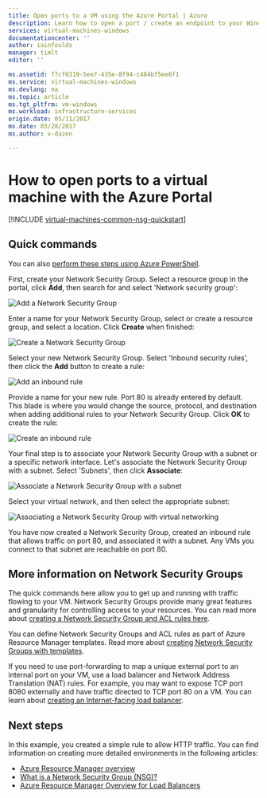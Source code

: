 ```yaml
---
title: Open ports to a VM using the Azure Portal | Azure
description: Learn how to open a port / create an endpoint to your Windows VM using the resource manager deployment model in the Azure Portal
services: virtual-machines-windows
documentationcenter: ''
author: iainfoulds
manager: timlt
editor: ''

ms.assetid: f7cf0319-5ee7-435e-8f94-c484bf5ee6f1
ms.service: virtual-machines-windows
ms.devlang: na
ms.topic: article
ms.tgt_pltfrm: vm-windows
ms.workload: infrastructure-services
origin.date: 05/11/2017
ms.date: 03/28/2017
ms.author: v-dazen

---
```

# How to open ports to a virtual machine with the Azure Portal
[!INCLUDE [virtual-machines-common-nsg-quickstart](../../../includes/virtual-machines-common-nsg-quickstart.md)]

## Quick commands
You can also [perform these steps using Azure PowerShell](nsg-quickstart-powershell.md).

First, create your Network Security Group. Select a resource group in the portal, click **Add**, then search for and select 'Network security group':

![Add a Network Security Group](./media/nsg-quickstart-portal/add-nsg.png)

Enter a name for your Network Security Group, select or create a resource group, and select a location. Click **Create** when finished:

![Create a Network Security Group](./media/nsg-quickstart-portal/create-nsg.png)

Select your new Network Security Group. Select 'Inbound security rules', then click the **Add** button to create a rule:

![Add an inbound rule](./media/nsg-quickstart-portal/add-inbound-rule.png)

Provide a name for your new rule. Port 80 is already entered by default. This blade is where you would change the source, protocol, and destination when adding additional rules to your Network Security Group. Click **OK** to create the rule:

![Create an inbound rule](./media/nsg-quickstart-portal/create-inbound-rule.png)

Your final step is to associate your Network Security Group with a subnet or a specific network interface. Let's associate the Network Security Group with a subnet. Select 'Subnets', then click **Associate**:

![Associate a Network Security Group with a subnet](./media/nsg-quickstart-portal/associate-subnet.png)

Select your virtual network, and then select the appropriate subnet:

![Associating a Network Security Group with virtual networking](./media/nsg-quickstart-portal/select-vnet-subnet.png)

You have now created a Network Security Group, created an inbound rule that allows traffic on port 80, and associated it with a subnet. Any VMs you connect to that subnet are reachable on port 80.

## More information on Network Security Groups
The quick commands here allow you to get up and running with traffic flowing to your VM. Network Security Groups provide many great features and granularity for controlling access to your resources. You can read more about [creating a Network Security Group and ACL rules here](../../virtual-network/virtual-networks-create-nsg-arm-ps.md).

You can define Network Security Groups and ACL rules as part of Azure Resource Manager templates. Read more about [creating Network Security Groups with templates](../../virtual-network/virtual-networks-create-nsg-arm-template.md).

If you need to use port-forwarding to map a unique external port to an internal port on your VM, use a load balancer and Network Address Translation (NAT) rules. For example, you may want to expose TCP port 8080 externally and have traffic directed to TCP port 80 on a VM. You can learn about [creating an Internet-facing load balancer](../../load-balancer/load-balancer-get-started-internet-arm-ps.md).

## Next steps
In this example, you created a simple rule to allow HTTP traffic. You can find information on creating more detailed environments in the following articles:

* [Azure Resource Manager overview](../../azure-resource-manager/resource-group-overview.md)
* [What is a Network Security Group (NSG)?](../../virtual-network/virtual-networks-nsg.md)
* [Azure Resource Manager Overview for Load Balancers](../../load-balancer/load-balancer-arm.md)
